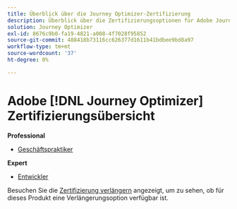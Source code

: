 ```yaml
---
title: Überblick über die Journey Optimizer-Zertifizierung
description: Überblick über die Zertifizierungsoptionen für Adobe Journey Optimizer
solution: Journey Optimizer
exl-id: 8676c9b0-fa19-4821-a008-4f7028f95852
source-git-commit: 488418b73116cc626377d1611b41bdbee9bd8a97
workflow-type: tm+mt
source-wordcount: '37'
ht-degree: 0%

---
```


# Adobe [!DNL Journey Optimizer] Zertifizierungsübersicht

**Professional**

* [Geschäftspraktiker](/help/certifications/ajo/ajo-p-business.md)<!--AD0-E607-->

**Expert**

* [Entwickler](/help/certifications/ajo/ajo-e-developer-23-10.md) <!--AD0-E606-->

Besuchen Sie die [Zertifizierung verlängern](/help/certifications/renew.md) angezeigt, um zu sehen, ob für dieses Produkt eine Verlängerungsoption verfügbar ist.
